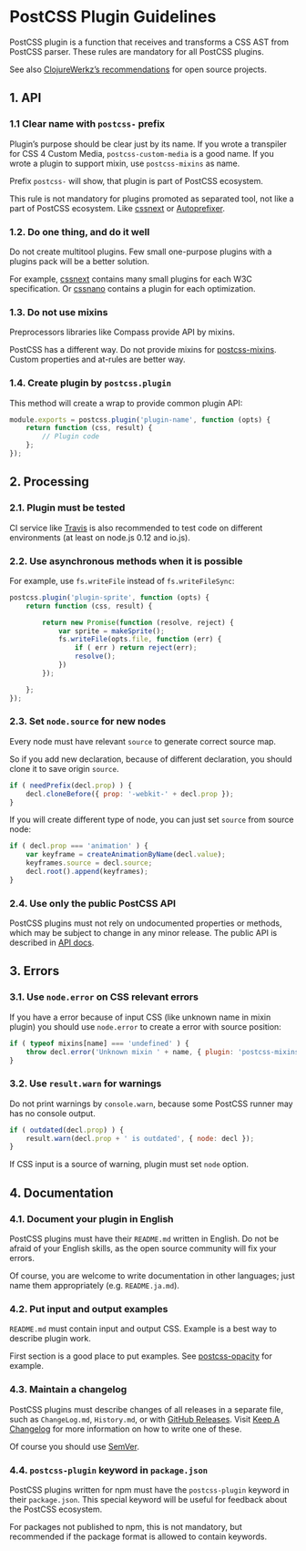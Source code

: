 # PostCSS Plugin Guidelines

PostCSS plugin is a function that receives and transforms a CSS AST
from PostCSS parser. These rules are mandatory for all PostCSS plugins.

See also [ClojureWerkz’s recommendations] for open source projects.

[ClojureWerkz’s recommendations]:  http://blog.clojurewerkz.org/blog/2013/04/20/how-to-make-your-open-source-project-really-awesome/

## 1. API

### 1.1 Clear name with `postcss-` prefix

Plugin’s purpose should be clear just by its name.
If you wrote a transpiler for CSS 4 Custom Media, `postcss-custom-media`
is a good name. If you wrote a plugin to support mixin,
use `postcss-mixins` as name.

Prefix `postcss-` will show, that plugin is part of PostCSS ecosystem.

This rule is not mandatory for plugins promoted as separated tool,
not like a part of PostCSS ecosystem. Like [cssnext] or [Autoprefixer].

[Autoprefixer]: https://github.com/postcss/autoprefixer
[cssnext]:      http://cssnext.io/

### 1.2. Do one thing, and do it well

Do not create multitool plugins. Few small one-purpose plugins with
a plugins pack will be a better solution.

For example, [cssnext] contains many small plugins for each W3C specification.
Or [cssnano] contains a plugin for each optimization.

[cssnext]: http://cssnext.io/
[cssnano]: https://github.com/ben-eb/cssnano

### 1.3. Do not use mixins

Preprocessors libraries like Compass provide API by mixins.

PostCSS has a different way. Do not provide mixins for [postcss-mixins].
Custom properties and at-rules are better way.

[postcss-mixins]: https://github.com/postcss/postcss-mixins

### 1.4. Create plugin by `postcss.plugin`

This method will create a wrap to provide common plugin API:

```js
module.exports = postcss.plugin('plugin-name', function (opts) {
    return function (css, result) {
        // Plugin code
    };
});
```

## 2. Processing

### 2.1. Plugin must be tested

CI service like [Travis] is also recommended to test code on
different environments (at least on node.js 0.12 and io.js).

[Travis]: https://travis-ci.org/

### 2.2. Use asynchronous methods when it is possible

For example, use `fs.writeFile` instead of `fs.writeFileSync`:

```js
postcss.plugin('plugin-sprite', function (opts) {
    return function (css, result) {

        return new Promise(function (resolve, reject) {
            var sprite = makeSprite();
            fs.writeFile(opts.file, function (err) {
                if ( err ) return reject(err);
                resolve();
            })
        });

    };
});
```

### 2.3. Set `node.source` for new nodes

Every node must have relevant `source` to generate correct source map.

So if you add new declaration, because of different declaration, you should
clone it to save origin `source`.

```js
if ( needPrefix(decl.prop) ) {
    decl.cloneBefore({ prop: '-webkit-' + decl.prop });
}
```

If you will create different type of node, you can just set `source`
from source node:

```js
if ( decl.prop === 'animation' ) {
    var keyframe = createAnimationByName(decl.value);
    keyframes.source = decl.source;
    decl.root().append(keyframes);
}
```

### 2.4. Use only the public PostCSS API

PostCSS plugins must not rely on undocumented properties or methods,
which may be subject to change in any minor release. The public API
is described in [API docs].

[API docs]: https://github.com/postcss/postcss/blob/master/docs/api.md

## 3. Errors

### 3.1. Use `node.error` on CSS relevant errors

If you have a error because of input CSS (like unknown name in mixin plugin)
you should use `node.error` to create a error with source position:

```js
if ( typeof mixins[name] === 'undefined' ) {
    throw decl.error('Unknown mixin ' + name, { plugin: 'postcss-mixins' });
}
```

### 3.2. Use `result.warn` for warnings

Do not print warnings by `console.warn`, because some PostCSS runner may has
no console output.

```js
if ( outdated(decl.prop) ) {
    result.warn(decl.prop + ' is outdated', { node: decl });
}
```

If CSS input is a source of warning, plugin must set `node` option.

## 4. Documentation

### 4.1. Document your plugin in English

PostCSS plugins must have their `README.md` written in English. Do not be afraid
of your English skills, as the open source community will fix your errors.

Of course, you are welcome to write documentation in other languages;
just name them appropriately (e.g. `README.ja.md`).

### 4.2. Put input and output examples

`README.md` must contain input and output CSS. Example is a best way
to describe plugin work.

First section is a good place to put examples.
See [postcss-opacity](https://github.com/iamvdo/postcss-opacity) for example.

### 4.3. Maintain a changelog

PostCSS plugins must describe changes of all releases in a separate file,
such as `ChangeLog.md`, `History.md`, or with [GitHub Releases].
Visit [Keep A Changelog] for more information on how to write one of these.

Of course you should use [SemVer].

[Keep A Changelog]: http://keepachangelog.com/
[GitHub Releases]:  https://help.github.com/articles/creating-releases/
[SemVer]:           http://semver.org/

### 4.4. `postcss-plugin` keyword in `package.json`

PostCSS plugins written for npm must have the `postcss-plugin` keyword
in their `package.json`. This special keyword will be useful for feedback about
the PostCSS ecosystem.

For packages not published to npm, this is not mandatory, but recommended
if the package format is allowed to contain keywords.
